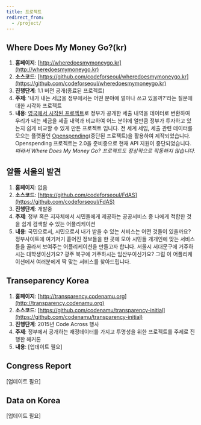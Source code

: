 ```yaml
---
title: 프로젝트
redirect_from:
  - /project/
---
```


<!-- TODO: 프로젝트 설명 추가 -->

## Where Does My Money Go?(kr)

1. **홈페이지**: [http://wheredoesmymoneygo.kr](http://wheredoesmymoneygo.kr)
2. **소스코드**: [https://github.com/codeforseoul/wheredoesmymoneygo.kr](https://github.com/codeforseoul/wheredoesmymoneygo.kr)
3. **진행단계**: 1.1 버전 공개(종료된 프로젝트)
3. **주제**: '내가 내는 세금을 정부에서는 어떤 분야에 얼마나 쓰고 있을까?'라는 질문에 대한 시각화 프로젝트
4. **내용**: 
  [영국에서 시작된 프로젝트](http://wheredoesmymoneygo.org)로 정부가 공개한 세출 내역을 데이터로 변환하여 우리가 내는 세금을 세출 내역과 비교하여 어느 분야에 얼만큼 정부가 투자하고 있는지 쉽게 비교할 수 있게 만든 프로젝트 입니다. 전 세계 세입, 세출 관련 데이터를 모으는 플랫폼인 [Openspending](http://openspending.org)(중단된 프로젝트)을 활용하여 제작되었습니다. Openspending 프로젝트는 2.0을 준비중으로 현재 API 지원이 중단되었습니다. *따라서 Where Does My Money Go? 프로젝트도 정상적으로 작동하지 않습니다.*

## 알뜰 서울의 발견
1. **홈페이지**: 없음
2. **소스코드**: [https://github.com/codeforseoul/FdAS](https://github.com/codeforseoul/FdAS)
3. **진행단계**: 개발중
3. **주제**: 정부 혹은 지자체에서 시민들에게 제공하는 공공서비스 중 나에게 적합한 것을 쉽게 검색할 수 있는 어플리케이션
4. **내용**: 
  국민으로서, 시민으로서 내가 받을 수 있는 서비스는 어떤 것들이 있을까요? 정부사이트에 여기저기 흩어진 정보들을 한 곳에 모아 시민들 개개인에 맞는 서비스들을 골라서 보여주는 어플리케이션을 만들고자 합니다. 서울시 서대문구에 거주하시는 대학생이신가요? 광주 북구에 거주하시는 임산부이신가요? 그럼 이 어플리케이션에서 여러분에게 딱 맞는 서비스를 찾아드립니다.

## Transeparency Korea
1. **홈페이지**: [http://transparency.codenamu.org](http://transparency.codenamu.org)
2. **소스코드**: [https://github.com/codenamu/transparency-initial](https://github.com/codenamu/transparency-initial)
3. **진행단계**: 2015년 Code Across 행사
3. **주제**: 정부에서 공개하는 재정데이터를 가지고 투명성을 위한 프로젝트를 주제로 진행한 해커톤
4. **내용**: [업데이트 필요]

## Congress Report
[업데이트 필요]

## Data on Korea
[업데이트 필요]
